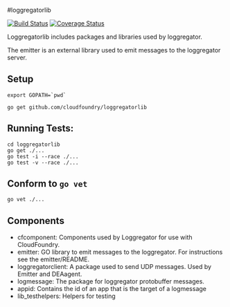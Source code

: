 #loggregatorlib 

[![Build Status](https://travis-ci.org/cloudfoundry/loggregatorlib.png?branch=master)](https://travis-ci.org/cloudfoundry/loggregatorlib) [![Coverage Status](https://coveralls.io/repos/cloudfoundry/loggregatorlib/badge.png?branch=master)](https://coveralls.io/r/cloudfoundry/loggregatorlib?branch=master)

Loggregatorlib includes packages and libraries used by loggregator.

The emitter is an external library used to emit messages to the loggregator server.


Setup
------------------

    export GOPATH=`pwd`

    go get github.com/cloudfoundry/loggregatorlib



Running Tests:
------------------

    cd loggregatorlib
    go get ./...
    go test -i --race ./...
    go test -v --race ./...
    
Conform to `go vet`
------------------
    go vet ./...


Components
------------------

*   cfcomponent: Components used by Loggregator for use with CloudFoundry.
*   emitter:  GO library to emit messages to the loggregator. For instructions see the emitter/README.
*   loggregatorclient: A package used to send UDP messages. Used by Emitter and DEAagent.
*   logmessage: The package for loggregator protobuffer messages.
*   appid: Contains the id of an app that is the target of a logmessage
*   lib_testhelpers: Helpers for testing

